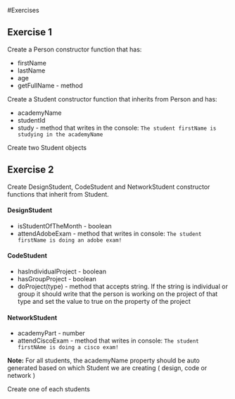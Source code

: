 #Exercises
## Exercise 1
Create a Person constructor function that has:
* firstName
* lastName
* age
* getFullName - method

Create a Student constructor function that inherits from Person and has:
* academyName
* studentId
* study - method that writes in the console: `The student firstName is studying in the academyName`

Create two Student objects

## Exercise 2
Create DesignStudent, CodeStudent and NetworkStudent constructor functions that inherit from Student.
#### DesignStudent
* isStudentOfTheMonth - boolean
* attendAdobeExam - method that writes in console: `The student firstName is doing an adobe exam!`

#### CodeStudent
* hasIndividualProject - boolean
* hasGroupProject - boolean
* doProject(type) - method that accepts string. If the string is individual or group it should write that the person is working on the project of that type and set the value to true on the property of the project

#### NetworkStudent
* academyPart - number
* attendCiscoExam - method that writes in console: `The student firstNAme is doing a cisco exam!`

**Note:** For all students, the academyName property should be auto generated based on which Student we are creating ( design, code or network )

Create one of each students
